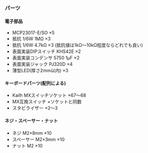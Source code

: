 ### パーツ
#### 電子部品
* MCP23017-E/SO ×5
* 抵抗 1/6W 1MΩ ×3
* 抵抗 1/6W 4.7kΩ ×3 (抵抗値は1kΩ〜10kΩ程度ならどれでも良い)
* 表面実装DIPスイッチ KHS42E ×2
* 表面実装コンデンサ 5750 1μF ×2
* 表面実装ジャック PJ320D ×4
* 薄型LED(厚さ2mm以内) ×3

#### キーボードパーツ(配列による)
* Kailh MXスイッチソケット ×67〜68
* MX互換スイッチ ×ソケットと同数
* スタビライザー ×2〜3

#### ネジ・スペーサー・ナット
* ネジ M2×8mm ×10
* スペーサー M2×3mm ×10
* ナット M2 ×10



